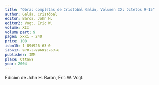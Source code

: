 ```yaml
---
title: "Obras completas de Cristóbal Galán, Volumen IX: Octetos 9-15"
author: Galán, Cristóbal
editor: Baron, John H.
editor2: Vogt, Eric W.
volume: XII
volume_part: 9
pages: xxxi + 240
price: 108
isbn10: 1-896926-63-0
isbn13: 978-1-896926-63-6
publisher: IMM
place: Ottawa
year: 2004
---
```

Edición de John H. Baron, Eric W. Vogt.
